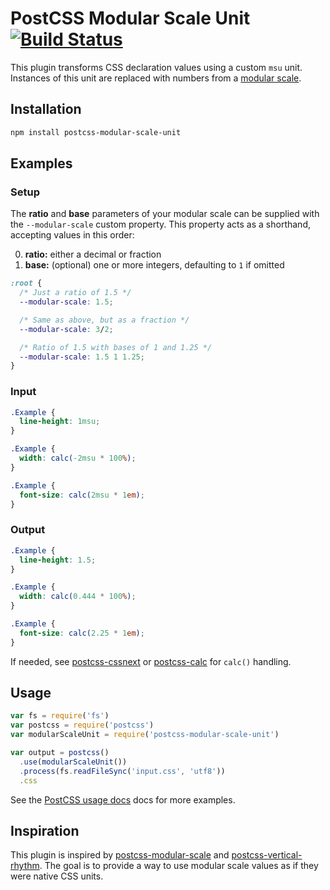 [ci]: https://travis-ci.org/erikjung/postcss-modular-scale-unit
[ci-img]: https://travis-ci.org/erikjung/postcss-modular-scale-unit.svg

[PostCSS]: https://github.com/postcss/postcss
[PostCSS usage docs]: https://github.com/postcss/postcss#usage

[modular-scale]: https://github.com/kristoferjoseph/modular-scale
[postcss-modular-scale]: https://github.com/kristoferjoseph/postcss-modular-scale
[postcss-vertical-rhythm]: https://github.com/markgoodyear/postcss-vertical-rhythm
[postcss-cssnext]: https://github.com/MoOx/postcss-cssnext
[postcss-calc]: https://github.com/postcss/postcss-calc

# PostCSS Modular Scale Unit [![Build Status][ci-img]][ci]

This plugin transforms CSS declaration values using a custom `msu` unit. Instances of this unit are replaced with numbers from a [modular scale](http://modularscale.com).

## Installation

```sh
npm install postcss-modular-scale-unit
```

## Examples

### Setup

The **ratio** and **base** parameters of your modular scale can be supplied with the `--modular-scale` custom property. This property acts as a shorthand, accepting values in this order:


0. **ratio:** either a decimal or fraction
0. **base:** (optional) one or more integers, defaulting to `1` if omitted

```css
:root {
  /* Just a ratio of 1.5 */
  --modular-scale: 1.5;

  /* Same as above, but as a fraction */
  --modular-scale: 3/2;

  /* Ratio of 1.5 with bases of 1 and 1.25 */
  --modular-scale: 1.5 1 1.25;
}
```

### Input

```css
.Example {
  line-height: 1msu;
}

.Example {
  width: calc(-2msu * 100%);
}

.Example {
  font-size: calc(2msu * 1em);
}
```

### Output

```css
.Example {
  line-height: 1.5;
}

.Example {
  width: calc(0.444 * 100%);
}

.Example {
  font-size: calc(2.25 * 1em);
}
```

If needed, see [postcss-cssnext] or [postcss-calc] for `calc()` handling.

## Usage

```js
var fs = require('fs')
var postcss = require('postcss')
var modularScaleUnit = require('postcss-modular-scale-unit')

var output = postcss()
  .use(modularScaleUnit())
  .process(fs.readFileSync('input.css', 'utf8'))
  .css
```

See the [PostCSS usage docs] docs for more examples.

## Inspiration

This plugin is inspired by [postcss-modular-scale] and [postcss-vertical-rhythm]. The goal is to provide a way to use modular scale values as if they were native CSS units.

